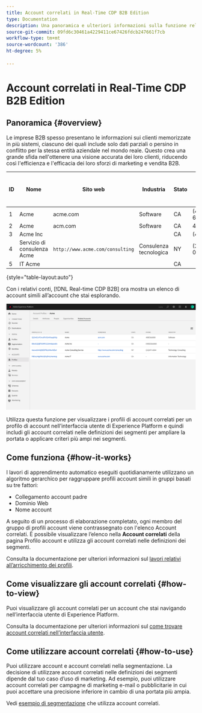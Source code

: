 ```yaml
---
title: Account correlati in Real-Time CDP B2B Edition
type: Documentation
description: Una panoramica e ulteriori informazioni sulla funzione relativa agli account in Experience Platform Real-time CDP B2B.
source-git-commit: 09fd6c30461a4229411ce67426fdcb247661f7cb
workflow-type: tm+mt
source-wordcount: '386'
ht-degree: 5%

---
```


# Account correlati in Real-Time CDP B2B Edition

## Panoramica {#overview}

Le imprese B2B spesso presentano le informazioni sui clienti memorizzate in più sistemi, ciascuno dei quali include solo dati parziali o persino in conflitto per la stessa entità aziendale nel mondo reale. Questo crea una grande sfida nell&#39;ottenere una visione accurata dei loro clienti, riducendo così l&#39;efficienza e l&#39;efficacia dei loro sforzi di marketing e vendita B2B.

| ID | Nome | Sito web | Industria | Stato | Telefono | Ha un&#39;opportunità aperta con importo > `$1 million` |
|---|---|---|---|---|---|---|
| 1 | Acme | acme.com | Software | CA | (408)536-6000 |  |
| 2 | Acme | acm.com | Software | CA | 4085366000 | x |
| 3 | Acme Inc |  |  | CA | (408)5366000 |  |
| 4 | Servizio di consulenza Acme | `http://www.acme.com/consulting` | Consulenza tecnologica | NY | (212) 471-0904 | x |
| 5 | IT Acme |  |  | CA |  |  |

{style=&quot;table-layout:auto&quot;}

Con i relativi conti, [!DNL Real-time CDP B2B] ora mostra un elenco di account simili all’account che stai esplorando.

![Schermata che mostra gli account correlati nell’interfaccia utente di Experience Platform.](/help/rtcdp/b2b-ai-ml-services/assets/related-accounts-in-ui.png)

Utilizza questa funzione per visualizzare i profili di account correlati per un profilo di account nell’interfaccia utente di Experience Platform e quindi includi gli account correlati nelle definizioni dei segmenti per ampliare la portata o applicare criteri più ampi nei segmenti.

## Come funziona {#how-it-works}

I lavori di apprendimento automatico eseguiti quotidianamente utilizzano un algoritmo gerarchico per raggruppare profili account simili in gruppi basati su tre fattori:

* Collegamento account padre
* Dominio Web
* Nome account

A seguito di un processo di elaborazione completato, ogni membro del gruppo di profili account viene contrassegnato con l&#39;elenco Account correlati. È possibile visualizzare l’elenco nella **Account correlati** della pagina Profilo account e utilizza gli account correlati nelle definizioni dei segmenti.

Consulta la documentazione per ulteriori informazioni sul [lavori relativi all’arricchimento dei profili](/help/dataflows/ui/b2b/monitor-profile-enrichment.md).

## Come visualizzare gli account correlati {#how-to-view}

Puoi visualizzare gli account correlati per un account che stai navigando nell’interfaccia utente di Experience Platform.

Consulta la documentazione per ulteriori informazioni sul [come trovare account correlati nell’interfaccia utente](/help/rtcdp/accounts/account-profile-ui-guide.md#related-accounts-tab).

## Come utilizzare account correlati {#how-to-use}

Puoi utilizzare account e account correlati nella segmentazione. La decisione di utilizzare account correlati nelle definizioni dei segmenti dipende dal tuo caso d’uso di marketing. Ad esempio, puoi utilizzare account correlati per campagne di marketing e-mail o pubblicitarie in cui puoi accettare una precisione inferiore in cambio di una portata più ampia.

Vedi [esempio di segmentazione](/help/rtcdp/segmentation/b2b.md#related-account) che utilizza account correlati.